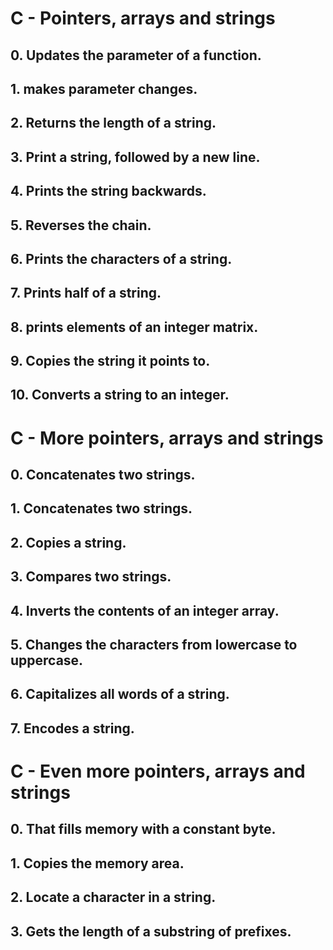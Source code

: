 # C - Pointers, arrays and strings
## 0. Updates the parameter of a function.
## 1. makes parameter changes.
## 2. Returns the length of a string.
## 3. Print a string, followed by a new line.
## 4. Prints the string backwards.
## 5. Reverses the chain.
## 6. Prints the characters of a string.
## 7. Prints half of a string.
## 8. prints elements of an integer matrix.
## 9. Copies the string it points to.
## 10. Converts a string to an integer.

# C - More pointers, arrays and strings
## 0. Concatenates two strings.
## 1. Concatenates two strings.
## 2. Copies a string.
## 3. Compares two strings.
## 4. Inverts the contents of an integer array.
## 5. Changes the characters from lowercase to uppercase.
## 6. Capitalizes all words of a string.
## 7. Encodes a string.

# C - Even more pointers, arrays and strings
## 0. That fills memory with a constant byte.
## 1. Copies the memory area.
## 2. Locate a character in a string.
## 3. Gets the length of a substring of prefixes.
